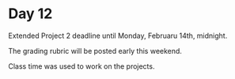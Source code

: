 # Day 12

Extended Project 2 deadline until Monday, Februaru 14th, midnight.

The grading rubric will be posted early this weekend.

Class time was used to work on the projects.
